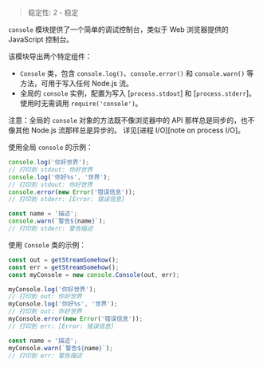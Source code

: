 
<!--introduced_in=v0.10.13-->

> 稳定性: 2 - 稳定

<!-- source_link=lib/console.js -->

`console` 模块提供了一个简单的调试控制台，类似于 Web 浏览器提供的 JavaScript 控制台。

该模块导出两个特定组件：

* `Console` 类，包含 `console.log()`、`console.error()` 和 `console.warn()` 等方法，可用于写入任何 Node.js 流。
* 全局的 `console` 实例，配置为写入 [`process.stdout`] 和 [`process.stderr`]。
  使用时无需调用 `require('console')`。

注意：全局的 `console` 对象的方法既不像浏览器中的 API 那样总是同步的，也不像其他 Node.js 流那样总是异步的。
详见[进程 I/O][note on process I/O]。

使用全局 `console` 的示例：

```js
console.log('你好世界');
// 打印到 stdout: 你好世界
console.log('你好%s', '世界');
// 打印到 stdout: 你好世界
console.error(new Error('错误信息'));
// 打印到 stderr: [Error: 错误信息]

const name = '描述';
console.warn(`警告${name}`);
// 打印到 stderr: 警告描述
```

使用 `Console` 类的示例：

```js
const out = getStreamSomehow();
const err = getStreamSomehow();
const myConsole = new console.Console(out, err);

myConsole.log('你好世界');
// 打印到 out: 你好世界
myConsole.log('你好%s', '世界');
// 打印到 out: 你好世界
myConsole.error(new Error('错误信息'));
// 打印到 err: [Error: 错误信息]

const name = '描述';
myConsole.warn(`警告${name}`);
// 打印到 err: 警告描述
```


